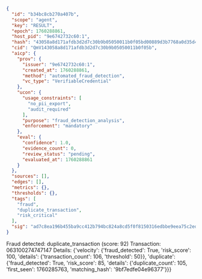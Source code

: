 ```json
{
  "id": "b34bc8cb270a407b",
  "scope": "agent",
  "key": "RESULT",
  "epoch": 1760288861,
  "host_pid": "9e6742732c60:1",
  "hash": "43058a8d171afdb3d2d7c30b9b05050011b0f05bd00889d3b7768a0d35d4a693",
  "cid": "QmV143058a8d171afdb3d2d7c30b9b05050011b0f05b",
  "aicp": {
    "prov": {
      "issuer": "9e6742732c60:1",
      "created_at": 1760288861,
      "method": "automated_fraud_detection",
      "vc_type": "VerifiableCredential"
    },
    "ucon": {
      "usage_constraints": [
        "no_pii_export",
        "audit_required"
      ],
      "purpose": "fraud_detection_analysis",
      "enforcement": "mandatory"
    },
    "eval": {
      "confidence": 1.0,
      "evidence_count": 0,
      "review_status": "pending",
      "evaluated_at": 1760288861
    }
  },
  "sources": [],
  "edges": [],
  "metrics": {},
  "thresholds": {},
  "tags": [
    "fraud",
    "duplicate_transaction",
    "risk_critical"
  ],
  "sig": "ad7c8ea196b455ba9cc412b794bc824a8cd5f0f8150316edbbe9eea75c2ed00d"
}
```

Fraud detected: duplicate_transaction (score: 92)
Transaction: 063100274747147
Details: {'velocity': {'fraud_detected': True, 'risk_score': 100, 'details': {'transaction_count': 106, 'threshold': 50}}, 'duplicate': {'fraud_detected': True, 'risk_score': 85, 'details': {'duplicate_count': 105, 'first_seen': 1760285763, 'matching_hash': '9bf7edfe04e96377'}}}